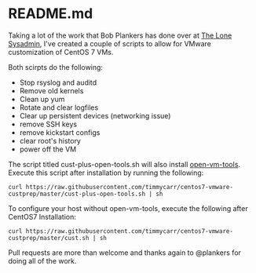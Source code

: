 # README.md

Taking a lot of the work that Bob Plankers has done over at [The Lone Sysadmin](https://lonesysadmin.net/2013/03/26/preparing-linux-template-vms/), I've created a couple of scripts to allow for VMware customization of CentOS 7 VMs. 

Both scirpts do the following:
* Stop rsyslog and auditd
* Remove old kernels
* Clean up yum
* Rotate and clear logfiles
* Clear up persistent devices (networking issue)
* remove SSH keys
* remove kickstart configs
* clear root's history
* power off the VM

The script titled cust-plus-open-tools.sh will also install [open-vm-tools](https://github.com/vmware/open-vm-tools). Execute this script after installation by running the following:

`
curl https://raw.githubusercontent.com/timmycarr/centos7-vmware-custprep/master/cust-plus-open-tools.sh | sh
`

To configure your host without open-vm-tools, execute the following after CentOS7 Installation:

`
curl https://raw.githubusercontent.com/timmycarr/centos7-vmware-custprep/master/cust.sh | sh
`

Pull requests are more than welcome and thanks again to @plankers for doing all of the work.
